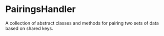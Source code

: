 # PairingsHandler

A collection of abstract classes and methods for pairing two sets of data based on shared keys. 